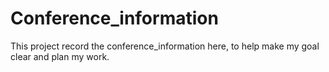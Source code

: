 # Conference_information
This project record the conference_information here, to help make my goal clear and plan my work.
